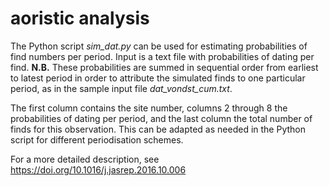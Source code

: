 # aoristic analysis
The Python script <i>sim_dat.py</i> can be used for estimating probabilities of find numbers per period. Input is a text file with probabilities of dating per find. <b>N.B.</b> These probabilities are summed in sequential order from earliest to latest period in order to attribute the simulated finds to one particular period, as in the sample input file <i>dat_vondst_cum.txt</i>.

The first column contains the site number, columns 2 through 8 the probabilities of dating per period, and the last column the total number of finds for this observation. This can be adapted as needed in the Python script for different periodisation schemes.

For a more detailed description, see <a href="Verhagen et al. 2016">https://doi.org/10.1016/j.jasrep.2016.10.006</a>

